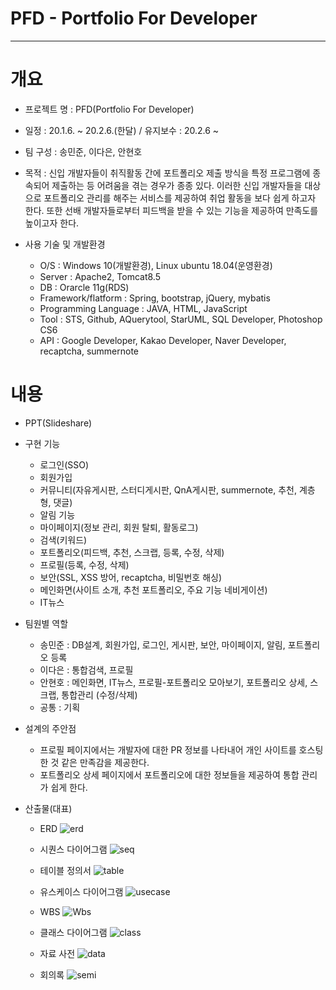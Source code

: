 # PFD - Portfolio For Developer
-----


# 개요
* 프로젝트 명 : PFD(Portfolio For Developer)

* 일정 : 20.1.6. ~ 20.2.6.(한달) / 유지보수 : 20.2.6 ~

* 팀 구성 : 송민준, 이다은, 안현호

* 목적 : 신입 개발자들이 취직활동 간에 포트폴리오 제출 방식을 특정 프로그램에 종속되어 제출하는 등
           어려움을 겪는 경우가 종종 있다. 이러한 신입 개발자들을 대상으로 포트폴리오 관리를 해주는
           서비스를 제공하여 취업 활동을 보다 쉽게 하고자 한다. 또한 선배 개발자들로부터 피드백을 받을
           수 있는 기능을 제공하여 만족도를 높이고자 한다.
           
* 사용 기술 및 개발환경
   - O/S : Windows 10(개발환경), Linux ubuntu 18.04(운영환경)
   - Server : Apache2, Tomcat8.5
   - DB : Orarcle 11g(RDS)
   - Framework/flatform : Spring, bootstrap, jQuery, mybatis
   - Programming Language : JAVA, HTML, JavaScript
   - Tool : STS, Github, AQuerytool, StarUML, SQL Developer, Photoshop CS6
   - API : Google Developer, Kakao Developer, Naver Developer, recaptcha, summernote
   
# 내용
* PPT(Slideshare)

* 구현 기능
   - 로그인(SSO)
   - 회원가입
   - 커뮤니티(자유게시판, 스터디게시판, QnA게시판, summernote, 추천, 계층형, 댓글)
   - 알림 기능
   - 마이페이지(정보 관리, 회원 탈퇴, 활동로그)
   - 검색(키워드)
   - 포트폴리오(피드백, 추천, 스크랩, 등록, 수정, 삭제)
   - 프로필(등록, 수정, 삭제)
   - 보안(SSL, XSS 방어, recaptcha, 비밀번호 해싱)
   - 메인화면(사이트 소개, 추천 포트폴리오, 주요 기능 네비게이션)
   - IT뉴스
   
* 팀원별 역할
   - 송민준 : DB설계, 회원가입, 로그인, 게시판, 보안, 마이페이지, 알림, 포트폴리오 등록
   - 이다은 : 통합검색, 프로필
   - 안현호 : 메인화면, IT뉴스, 프로필-포트폴리오 모아보기, 포트폴리오 상세, 스크랩, 통합관리 (수정/삭제)
   - 공통 : 기획
   
* 설계의 주안점
   - 프로필 페이지에서는 개발자에 대한 PR 정보를 나타내어 개인 사이트를 호스팅한 것 같은 만족감을 제공한다.
   - 포트폴리오 상세 페이지에서 포트폴리오에 대한 정보들을 제공하여 통합 관리가 쉽게 한다. 
      
* 산출물(대표)
   - ERD
     <img alt="erd" src="https://github.com/dkaskgkdua/portfordev/tree/master/src/main/webapp/resources/Image/result/erd.png">
     
   - 시퀀스 다이어그램
     <img alt="seq" src="https://github.com/dkaskgkdua/portfordev/tree/master/src/main/webapp/resources/Image/result/seq.png">
     
   - 테이블 정의서
     <img alt="table" src="https://github.com/dkaskgkdua/portfordev/tree/master/src/main/webapp/resources/Image/result/db defi.png">
     
   - 유스케이스 다이어그램
     <img alt="usecase" src="https://github.com/dkaskgkdua/portfordev/tree/master/src/main/webapp/resources/Image/result/usecase.png">
     
   - WBS
     <img alt="Wbs" src="https://github.com/dkaskgkdua/portfordev/tree/master/src/main/webapp/resources/Image/result/wbs.png">
     
   - 클래스 다이어그램
     <img alt="class" src="https://github.com/dkaskgkdua/portfordev/tree/master/src/main/webapp/resources/Image/result/class dia.png">
     
   - 자료 사전
     <img alt="data" src="https://github.com/dkaskgkdua/portfordev/tree/master/src/main/webapp/resources/Image/result/data dic.png">
     
   - 회의록
     <img alt="semi" src="https://github.com/dkaskgkdua/portfordev/tree/master/src/main/webapp/resources/Image/result/semi.png">
